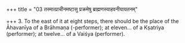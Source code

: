 +++
title = "03 तस्मात्प्राचीनमष्टासु प्रक्रमेषु ब्राह्मणस्याहवनीयायतनम्"

+++
3. To the east of it at eight steps, there should be the place of the Āhavanīya of a Brāhmaṇa (-performer); at eleven... of a Kṣatriya (performer); at twelve... of a Vaiśya (performer).
